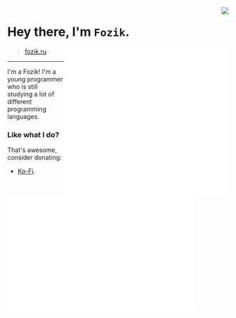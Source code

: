 <img align="right" src="https://komarev.com/ghpvc/?username=SimplyFozik" />

# Hey there, I'm `Fozik`.

<img align="right" src="/github-metrics.svg" alt="Metrics" width="375">

> [fozik.ru](https://fozik.ru)

---

I'm a Fozik! I'm a young programmer who is still studying a lot of different programming languages.

### Like what I do?

That's awesome, consider donating:

- [Ko-Fi](https://ko-fi.com/fozik).

<img align="left" src="/metrics.plugin.steam.svg" alt="Metrics" width="425">
